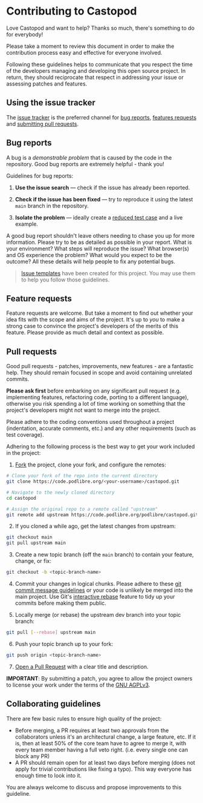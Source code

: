 # Contributing to Castopod

Love Castopod and want to help? Thanks so much, there's something to do for
everybody!

Please take a moment to review this document in order to make the contribution
process easy and effective for everyone involved.

Following these guidelines helps to communicate that you respect the time of the
developers managing and developing this open source project. In return, they
should reciprocate that respect in addressing your issue or assessing patches
and features.

## Using the issue tracker

The [issue tracker](https://code.podlibre.org/podlibre/castopod/-/issues) is the
preferred channel for [bug reports](#bug-reports),
[features requests](#feature-requests) and
[submitting pull requests](#pull-requests).

## Bug reports

A bug is a _demonstrable problem_ that is caused by the code in the repository.
Good bug reports are extremely helpful - thank you!

Guidelines for bug reports:

1. **Use the issue search** &mdash; check if the issue has already been
   reported.

2. **Check if the issue has been fixed** &mdash; try to reproduce it using the
   latest `main` branch in the repository.

3. **Isolate the problem** &mdash; ideally create a
   [reduced test case](https://css-tricks.com/reduced-test-cases/) and a live
   example.

A good bug report shouldn't leave others needing to chase you up for more
information. Please try to be as detailed as possible in your report. What is
your environment? What steps will reproduce the issue? What browser(s) and OS
experience the problem? What would you expect to be the outcome? All these
details will help people to fix any potential bugs.

> [Issue templates](https://docs.gitlab.com/ee/user/project/description_templates.html#using-the-templates)
> have been created for this project. You may use them to help you follow those
> guidelines.

## Feature requests

Feature requests are welcome. But take a moment to find out whether your idea
fits with the scope and aims of the project. It's up to _you_ to make a strong
case to convince the project's developers of the merits of this feature. Please
provide as much detail and context as possible.

## Pull requests

Good pull requests - patches, improvements, new features - are a fantastic help.
They should remain focused in scope and avoid containing unrelated commits.

**Please ask first** before embarking on any significant pull request (e.g.
implementing features, refactoring code, porting to a different language),
otherwise you risk spending a lot of time working on something that the
project's developers might not want to merge into the project.

Please adhere to the coding conventions used throughout a project (indentation,
accurate comments, etc.) and any other requirements (such as test coverage).

Adhering to the following process is the best way to get your work included in
the project:

1. [Fork](https://docs.gitlab.com/ee/gitlab-basics/fork-project.html) the
   project, clone your fork, and configure the remotes:

```bash
# Clone your fork of the repo into the current directory
git clone https://code.podlibre.org/<your-username>/castopod.git

# Navigate to the newly cloned directory
cd castopod

# Assign the original repo to a remote called "upstream"
git remote add upstream https://code.podlibre.org/podlibre/castopod.git
```

2. If you cloned a while ago, get the latest changes from upstream:

```bash
git checkout main
git pull upstream main
```

3. Create a new topic branch (off the `main` branch) to contain your feature,
   change, or fix:

```bash
git checkout -b <topic-branch-name>
```

4. Commit your changes in logical chunks. Please adhere to these
   [git commit message guidelines](https://conventionalcommits.org/) or your
   code is unlikely be merged into the main project. Use Git's
   [interactive rebase](https://help.github.com/articles/about-git-rebase/)
   feature to tidy up your commits before making them public.

5. Locally merge (or rebase) the upstream dev branch into your topic branch:

```bash
git pull [--rebase] upstream main
```

6. Push your topic branch up to your fork:

```bash
git push origin <topic-branch-name>
```

7. [Open a Pull Request](https://docs.gitlab.com/ee/user/project/merge_requests/creating_merge_requests.html#new-merge-request-from-a-fork)
   with a clear title and description.

**IMPORTANT**: By submitting a patch, you agree to allow the project owners to
license your work under the terms of the
[GNU AGPLv3](https://code.podlibre.org/podlibre/castopod/-/blob/main/LICENSE).

## Collaborating guidelines

There are few basic rules to ensure high quality of the project:

- Before merging, a PR requires at least two approvals from the collaborators
  unless it's an architectural change, a large feature, etc. If it is, then at
  least 50% of the core team have to agree to merge it, with every team member
  having a full veto right. (i.e. every single one can block any PR)
- A PR should remain open for at least two days before merging (does not apply
  for trivial contributions like fixing a typo). This way everyone has enough
  time to look into it.

You are always welcome to discuss and propose improvements to this guideline.
